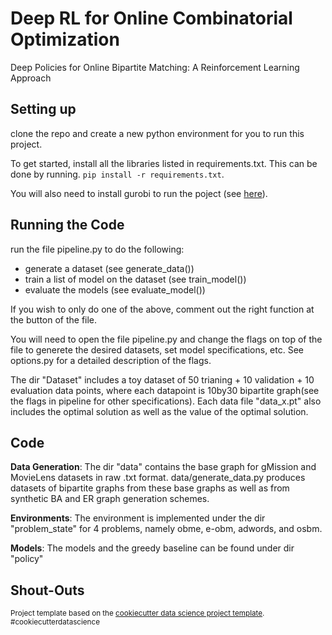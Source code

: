 Deep RL for Online Combinatorial Optimization
==============================

Deep Policies for Online Bipartite Matching: A Reinforcement Learning Approach

Setting up
------------
clone the repo and create a new python environment for you to run this project.

To get started, install all the libraries listed in requirements.txt. This can be done by running.
`pip install -r requirements.txt`.

You will also need to install gurobi to run the poject (see [here](https://www.gurobi.com/documentation/9.1/quickstart_mac/cs_using_pip_to_install_gr.html)).

Running the Code
------------
run the file pipeline.py to do the following:
- generate a dataset (see generate_data())
- train a list of model on the dataset (see train_model())
- evaluate the models (see evaluate_model())

If you wish to only do one of the above, comment out the right function at the button of the file. 

You will need to open the file pipeline.py and change the flags on top of the file to generete the desired datasets, set model specifications, etc. See options.py for a detailed description of the flags. 

The dir "Dataset" includes a toy dataset of 50 trianing + 10 validation + 10 evaluation data points, where each datapoint is 10by30 bipartite graph(see the flags in pipeline for other specifications). Each data file "data_x.pt" also includes the optimal solution as well as the value of the optimal solution.

Code
--------
**Data Generation**: The dir "data" contains the base graph for gMission and MovieLens datasets in raw .txt format. data/generate_data.py produces datasets of bipartite graphs from these base graphs as well as from synthetic BA and ER graph generation schemes. 

**Environments**: The environment is implemented under the dir "problem_state" for  4 problems, namely obme, e-obm, adwords, and osbm.

**Models**: The models and the greedy baseline can be found under dir "policy"

Shout-Outs
--------
 
<p><small>Project template based on the <a target="_blank" href="https://drivendata.github.io/cookiecutter-data-science/">cookiecutter data science project template</a>. #cookiecutterdatascience</small></p>
